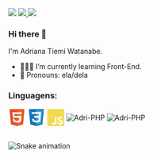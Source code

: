 <div> 
  <a href="https://instagram.com/adrianatwatanabe"><img src="https://img.shields.io/badge/-Instagram-%23E4405F?style=for-the-badge&logo=instagram&logoColor=white" target="_blank"></a> 
  <a href = "mailto:adriana.t.watanabe@gmail.com"><img src="https://img.shields.io/badge/Gmail-D14836?style=for-the-badge&logo=gmail&logoColor=white">
  <a href="https://www.linkedin.com/in/adrianatwatanabe" target="_blank"><img src="https://img.shields.io/badge/-LinkedIn-%230077B5?style=for-the-badge&logo=linkedin&logoColor=white" target="_blank"></a> 
</div>

### Hi there 👋

I'm Adriana Tiemi Watanabe. 

- 👩🏻‍💻 I’m currently learning Front-End.
- 🙂 Pronouns: ela/dela

### Linguagens:
<div style="display: inline_block">
  <img align="center" alt="Adri-HTML" height="35" width="35" src="https://raw.githubusercontent.com/devicons/devicon/master/icons/html5/html5-original.svg">
  <img align="center" alt="Adri-CSS" height="35" width="35" src="https://raw.githubusercontent.com/devicons/devicon/master/icons/css3/css3-original.svg">
  <img align="center" alt="Adri-Js" height="35" width="35" src="https://raw.githubusercontent.com/devicons/devicon/master/icons/javascript/javascript-plain.svg">
  <img align="center" alt="Adri-PHP" height="35" width="35" src="https://cdn.jsdelivr.net/gh/devicons/devicon/icons/php/php-plain.svg" />
  <img align="center" alt="Adri-PHP" height="35" width="35" src="https://cdn.jsdelivr.net/gh/devicons/devicon/icons/java/java-original.svg" />
</div>
  
<br>
  
![Snake animation](https://github.com/rafaballerini/adrianatwatanabe/blob/output/github-contribution-grid-snake.svg)
